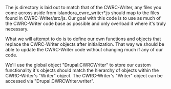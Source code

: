 The js directory is laid out to match that of the CWRC-Writer, any files you
come across aside from islandora_cwrc_writer*.js should map to the files
found in CWRC-Writer/src/js. Our goal with this code is to use as much of the
CWRC-Writer code base as possible and only overload it where it's truly
necessary.

What we will attempt to do is to define our own functions and objects that
replace the CWRC-Writer objects after initialization. That way we should be able
to update the CWRC-Writer code without changing much if any of our code.

We'll use the global object "Drupal.CWRCWriter" to store our custom
functionality it's objects should match the hierarchy of objects within the
CWRC-Writer's "Writer" object. The CWRC-Writer's "Writer" object can be accessed
via "Drupal.CWRCWriter.writer".
